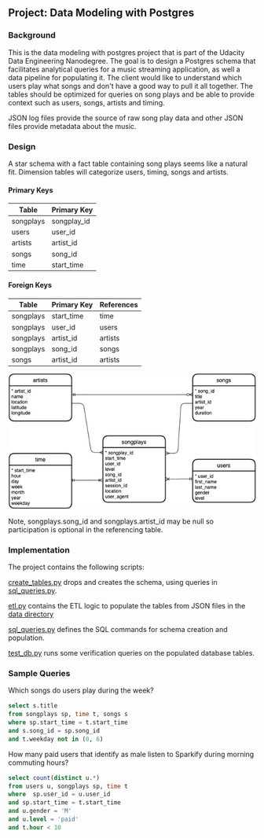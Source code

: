 ## Project: Data Modeling with Postgres

### Background

This is the data modeling with postgres project that is part of the Udacity Data Engineering Nanodegree. The goal is to 
design a Postgres schema that facilitates analytical queries for a music streaming application, as well a data pipeline 
for populating it. The client would like to understand which users play what songs and don't have a good way to pull it 
all together. The tables should be optimized for queries on song plays and be able to provide context such as users, 
songs, artists and timing.

JSON log files provide the source of raw song play data and other JSON files provide metadata about the music.

### Design

A star schema with a fact table containing song plays seems like a natural fit. Dimension tables will categorize users,
timing, songs and artists. 

#### Primary Keys

| Table | Primary Key |
| --- | --- |
| songplays | songplay_id |
| users | user_id |
| artists | artist_id |
| songs | song_id |
| time | start_time |

#### Foreign Keys

| Table | Primary Key | References |
| --- | --- | --- |
| songplays | start_time | time |
| songplays | user_id | users |
| songplays | artist_id | artists |
| songplays | song_id | songs |
| songs | artist_id | artists |

![Entity Relationship](Sparkify.jpg?raw=true "SparkifyDB")

Note, songplays.song_id and songplays.artist_id may be null so participation is optional in the referencing table.

### Implementation

The project contains the following scripts:

[create_tables.py](create_tables.py) drops and creates the schema, using queries in [sql_queries.py](sql_queries.py).

[etl.py](etl.py) contains the ETL logic to populate the tables from JSON files in the [data directory](data)

[sql_queries.py](sql_queries.py) defines the SQL commands for schema creation and population.

[test_db.py](test_db.py) runs some verification queries on the populated database tables.

### Sample Queries

Which songs do users play during the week?

```sql
select s.title
from songplays sp, time t, songs s
where sp.start_time = t.start_time
and s.song_id = sp.song_id
and t.weekday not in (0, 6)
```

How many paid users that identify as male listen to Sparkify during morning commuting hours?

```sql
select count(distinct u.*)
from users u, songplays sp, time t
where  sp.user_id = u.user_id
and sp.start_time = t.start_time
and u.gender = 'M'
and u.level = 'paid'
and t.hour < 10
```